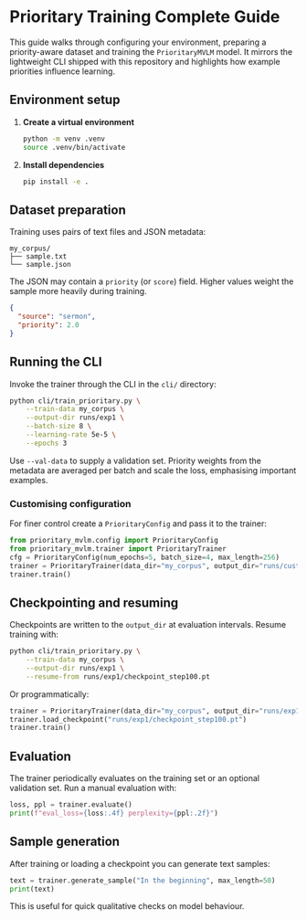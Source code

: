 # Prioritary Training Complete Guide

This guide walks through configuring your environment, preparing a priority-aware dataset and training the `PrioritaryMVLM` model. It mirrors the lightweight CLI shipped with this repository and highlights how example priorities influence learning.

## Environment setup

1. **Create a virtual environment**
   ```bash
   python -m venv .venv
   source .venv/bin/activate
   ```
2. **Install dependencies**
   ```bash
   pip install -e .
   ```

## Dataset preparation

Training uses pairs of text files and JSON metadata:

```
my_corpus/
├── sample.txt
└── sample.json
```

The JSON may contain a `priority` (or `score`) field. Higher values weight the sample more heavily during training.

```json
{
  "source": "sermon",
  "priority": 2.0
}
```

## Running the CLI

Invoke the trainer through the CLI in the `cli/` directory:

```bash
python cli/train_prioritary.py \
    --train-data my_corpus \
    --output-dir runs/exp1 \
    --batch-size 8 \
    --learning-rate 5e-5 \
    --epochs 3
```

Use `--val-data` to supply a validation set. Priority weights from the metadata are averaged per batch and scale the loss, emphasising important examples.

### Customising configuration

For finer control create a `PrioritaryConfig` and pass it to the trainer:

```python
from prioritary_mvlm.config import PrioritaryConfig
from prioritary_mvlm.trainer import PrioritaryTrainer
cfg = PrioritaryConfig(num_epochs=5, batch_size=4, max_length=256)
trainer = PrioritaryTrainer(data_dir="my_corpus", output_dir="runs/custom", config=cfg)
trainer.train()
```

## Checkpointing and resuming

Checkpoints are written to the `output_dir` at evaluation intervals. Resume training with:

```bash
python cli/train_prioritary.py \
    --train-data my_corpus \
    --output-dir runs/exp1 \
    --resume-from runs/exp1/checkpoint_step100.pt
```

Or programmatically:

```python
trainer = PrioritaryTrainer(data_dir="my_corpus", output_dir="runs/exp1")
trainer.load_checkpoint("runs/exp1/checkpoint_step100.pt")
trainer.train()
```

## Evaluation

The trainer periodically evaluates on the training set or an optional validation set. Run a manual evaluation with:

```python
loss, ppl = trainer.evaluate()
print(f"eval_loss={loss:.4f} perplexity={ppl:.2f}")
```

## Sample generation

After training or loading a checkpoint you can generate text samples:

```python
text = trainer.generate_sample("In the beginning", max_length=50)
print(text)
```

This is useful for quick qualitative checks on model behaviour.
